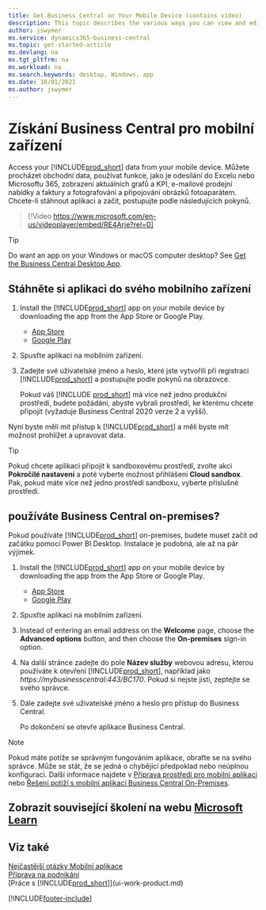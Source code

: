 ```yaml
---
title: Get Business Central on Your Mobile Device (contains video)
description: This topic describes the various ways you can view and edit your Business Central data, send to Excel and more on your phone or tablet.
author: jswymer
ms.service: dynamics365-business-central
ms.topic: get-started-article
ms.devlang: na
ms.tgt_pltfrm: na
ms.workload: na
ms.search.keywords: desktop, Windows, app
ms.date: 10/01/2021
ms.author: jswymer
---
```


# Získání Business Central pro mobilní zařízení

Access your [!INCLUDE[prod_short](includes/prod_short.md)] data from your mobile device. Můžete procházet obchodní data, používat funkce, jako je odesílání do Excelu nebo Microsoftu 365, zobrazení aktuálních grafů a KPI, e-mailové prodejní nabídky a faktury a fotografování a připojování obrázků fotoaparátem. Chcete-li stáhnout aplikaci a začít, postupujte podle následujících pokynů.

> [!Video https://www.microsoft.com/en-us/videoplayer/embed/RE4Arje?rel=0]

> [!TIP]
> Do want an app on your Windows or macOS computer desktop? See [Get the Business Central Desktop App](install-desktop-app.md).

## Stáhněte si aplikaci do svého mobilního zařízení

1. Install the [!INCLUDE[prod_short](includes/prod_short.md)] app on your mobile device by downloading the app from the App Store or Google Play.
   - [App Store](https://go.microsoft.com/fwlink/?LinkId=734847)
   - [Google Play](https://go.microsoft.com/fwlink/?LinkId=734849)
2. Spusťte aplikaci na mobilním zařízení.
3. Zadejte své uživatelské jméno a heslo, které jste vytvořili při registraci [!INCLUDE[prod_short](includes/prod_short.md)] a postupujte podle pokynů na obrazovce.

   Pokud váš [!INCLUDE [prod_short](includes/prod_short.md)] má více než jedno produkční prostředí, budete požádáni, abyste vybrali prostředí, ke kterému chcete připojit (vyžaduje Business Central 2020 verze 2 a vyšší).

Nyní byste měli mít přístup k [!INCLUDE[prod_short](includes/prod_short.md)] a měli byste mít možnost prohlížet a upravovat data.

> [!TIP]
> Pokud chcete aplikaci připojit k sandboxovému prostředí, zvolte akci **Pokročilé nastavení** a poté vyberte možnost přihlášení **Cloud sandbox**. Pak, pokud máte více než jedno prostředí sandboxu, vyberte příslušné prostředí.

## používáte Business Central on-premises?

Pokud používáte [!INCLUDE[prod_short](includes/prod_short.md)] on-premises, budete muset začít od začátku pomocí Power BI Desktop. Instalace je podobná, ale až na pár výjimek.

1. Install the [!INCLUDE[prod_short](includes/prod_short.md)] app on your mobile device by downloading the app from the App Store or Google Play.

   - [App Store](https://go.microsoft.com/fwlink/?LinkId=734847)
   - [Google Play](https://go.microsoft.com/fwlink/?LinkId=734849)
2. Spusťte aplikaci na mobilním zařízení.
3. Instead of entering an email address on the **Welcome** page, choose the **Advanced options** button, and then choose the **On-premises** sign-in option.
4. Na další stránce zadejte do pole **Název služby** webovou adresu, kterou používáte k otevření [!INCLUDE[prod_short](includes/prod_short.md)], například jako *https://mybusinesscentral:443/BC170*. Pokud si nejste jisti, zeptejte se svého správce.
5. Dále zadejte své uživatelské jméno a heslo pro přístup do Business Central.

   Po dokončení se otevře aplikace Business Central.

> [!NOTE]
> Pokud máte potíže se správným fungováním aplikace, obraťte se na svého správce. Může se stát, že se jedná o chybějící předpoklad nebo neúplnou konfiguraci. Další informace najdete v [Příprava prostředí pro mobilní aplikaci](/dynamics365/business-central/dev-itpro/deployment/install-business-central-app#prereqs) nebo [Řešení potíží s mobilní aplikací Business Central On-Premises](/dynamics365/business-central/dev-itpro/developer/devenv-troubleshooting-the-mobile-app).

## Zobrazit související školení na webu [Microsoft Learn](/learn/modules/alternative-interfaces-dynamics-365-business-central/index)

## Viz také

[Nejčastější otázky Mobilní aplikace](ui-mobile-faq.yml)  
[Příprava na podnikání](ui-get-ready-business.md)  
[Práce s [!INCLUDE[prod_short](includes/prod_short.md)]](ui-work-product.md)


[!INCLUDE[footer-include](includes/footer-banner.md)]